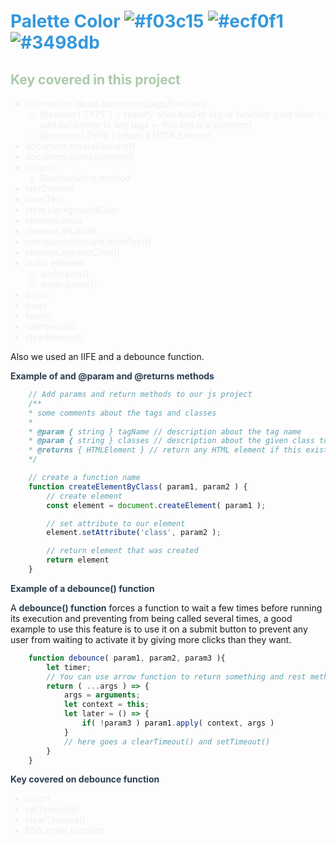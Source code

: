 <style>
    H1 { color: #3498db !important }
    H2 { color: #aacbaa !important }
    LI { color: #ecf0f1 !important }
    STRONG { color: #2c3e50 !important }
</style>

# Palette Color  ![#f03c15](https://via.placeholder.com/15/f03c15/000000?text=+) ![#ecf0f1](https://via.placeholder.com/15/ecf0f1/000000?text=+) ![#3498db](https://via.placeholder.com/15/3498db/000000?text=+)

## Key covered in this project

* Information about (document/tags/function) 
    * @param { TYPE } < specify what kind of tag or function goes here > add parameter to any tags <- this line is a comment
    * @returns { TYPE } return a HTMLElement
* document.createElement()
* document.querySelector()
* Objects
    * Destructuring method
* textContent
* innerText
* style.backgroundColor
* element.value
* element.disabled
* navigator.clipboard.writeText()
* element.appendChild()
* audio element
    * audio.play()
    * audio.pause()
* async
* await
* fetch()
* setInterval()
* clearInterval()

Also we used an IIFE and a debounce function.

**Example of and @param and @returns methods** 

```js
    // Add params and return methods to our js project
    /**
    * some comments about the tags and classes
    *
    * @param { string } tagName // description about the tag name
    * @param { string } classes // description about the given class to an element or tag
    * @returns { HTMLElement } // return any HTML element if this exist
    */

    // create a function name
    function createElementByClass( param1, param2 ) {
        // create element
        const element = document.createElement( param1 );

        // set attribute to our element
        element.setAttribute('class', param2 );

        // return element that was created
        return element
    }
```
**Example of a debounce() function**

A **debounce() function** forces a function to wait a few times before running its execution and preventing from being called several times, a good  example to use this feature is to use it on a submit button to prevent  any user from waiting to activate it by giving more clicks than they want.
```js
    function debounce( param1, param2, param3 ){
        let timer; 
        // You can use arrow function to return something and rest method as parameter
        return ( ...args ) => {
            args = arguments;
            let context = this;
            let later = () => {
                if( !param3 ) param1.apply( context, args )
            }
            // here goes a clearTimeout() and setTimeout()
        }
    }
```

**Key covered on debounce function**
* return 
* setTimeout()
* clearTimeout()
* ES6 arrow function 